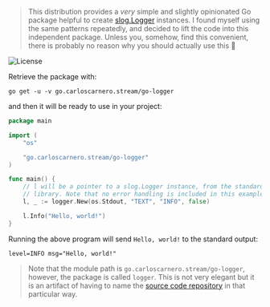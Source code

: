 > This distribution provides a *very* simple and slightly opinionated Go
> package helpful to create [slog.Logger][LOGGER] instances. I found myself
> using the same patterns repeatedly, and decided to lift the code into
> this independent package. Unless you, somehow, find this convenient,
> there is probably no reason why you should actually use this 🤷

![License](https://img.shields.io/badge/License-MIT-blue.svg)

Retrieve the package with:

```console
go get -u -v go.carloscarnero.stream/go-logger
```

and then it will be ready to use in your project:

```go
package main

import (
    "os"

    "go.carloscarnero.stream/go-logger"
)

func main() {
    // l will be a pointer to a slog.Logger instance, from the standard
    // library. Note that no error handling is included in this example.
    l, _ := logger.New(os.Stdout, "TEXT", "INFO", false)

    l.Info("Hello, world!")
}
```

Running the above program will send `Hello, world!` to the standard output:

```console
level=INFO msg="Hello, world!"
```

> Note that the module path is `go.carloscarnero.stream/go-logger`,
> however, the package is called `logger`. This is not very elegant but it
> is an artifact of having to name the [source code repository][REPO] in
> that particular way.

[LOGGER]: https://pkg.go.dev/log/slog#Logger
[REPO]: https://github.com/carloscarnero/go-logger

